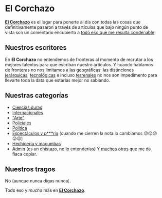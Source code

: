# El Corchazo

[__El Corchazo__](https://el-corchazo.vercel.app/) es el lugar para ponerte al día con todas las cosas que definitivamente pasaron a través de artículos que bajo ningún punto de vista son un comentario encubierto a [todo eso que me resulta condenable](https://el-corchazo.vercel.app/articulos/19).

## Nuestros escritores
En __El Corchazo__ no entendemos de fronteras al momento de recrutar a los mejores talentos para que escriban nuestro artículos. Y cuando hablamos de fronteras no nos limitamos a las geográficas: las distinciones [jerárquicas](https://el-corchazo.vercel.app/articulos?author=5), [tecnológicas](https://el-corchazo.vercel.app/articulos?author=4) e incluso [terrenales](https://el-corchazo.vercel.app/articulos?author=2) no nos son impedimento para llevarte toda la data que estarías mejor no sabiando.

## Nuestras categorías
- [Ciencias duras](https://el-corchazo.vercel.app/articulos?topic=9)
- [Internacionales](https://el-corchazo.vercel.app/articulos?topic=10)
- ["Arte"](https://el-corchazo.vercel.app/articulos?topic=11)
- [Policiales](https://el-corchazo.vercel.app/articulos?topic=12)
- [Política](https://el-corchazo.vercel.app/articulos?topic=1)
- [Espectáculos y p***río](https://el-corchazo.vercel.app/articulos?topic=2) (cuando me cierren la nota lo cambiamos 😜😜😜😜😜)
- [Hechicería y macumbas](https://el-corchazo.vercel.app/articulos?topic=6)
- [Admin](https://el-corchazo.vercel.app/articulos?topic=8) (es un chistazo, no lo entenderías)
Y [muchos otros](https://el-corchazo.vercel.app/categorias) que me da fiaca copiar.

## Nuestros tragos
No (aunque nunca digas nunca).

Todo eso y _mucho_ más en [__El Corchazo__](https://el-corchazo.vercel.app/).